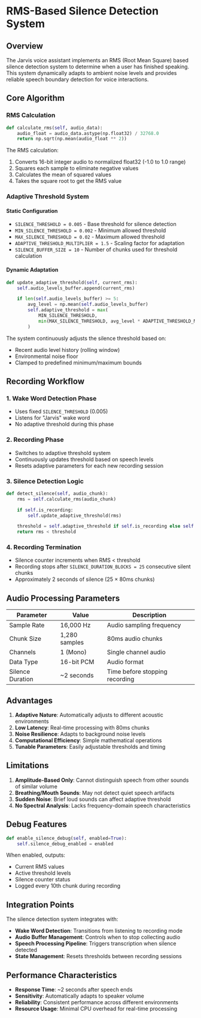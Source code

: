 # RMS-Based Silence Detection System

## Overview

The Jarvis voice assistant implements an RMS (Root Mean Square) based silence detection system to determine when a user has finished speaking. This system dynamically adapts to ambient noise levels and provides reliable speech boundary detection for voice interactions.

## Core Algorithm

### RMS Calculation
```python
def calculate_rms(self, audio_data):
    audio_float = audio_data.astype(np.float32) / 32768.0
    return np.sqrt(np.mean(audio_float ** 2))
```

The RMS calculation:
1. Converts 16-bit integer audio to normalized float32 (-1.0 to 1.0 range)
2. Squares each sample to eliminate negative values
3. Calculates the mean of squared values
4. Takes the square root to get the RMS value

### Adaptive Threshold System

#### Static Configuration
- `SILENCE_THRESHOLD = 0.005` - Base threshold for silence detection
- `MIN_SILENCE_THRESHOLD = 0.002` - Minimum allowed threshold
- `MAX_SILENCE_THRESHOLD = 0.02` - Maximum allowed threshold
- `ADAPTIVE_THRESHOLD_MULTIPLIER = 1.5` - Scaling factor for adaptation
- `SILENCE_BUFFER_SIZE = 10` - Number of chunks used for threshold calculation

#### Dynamic Adaptation
```python
def update_adaptive_threshold(self, current_rms):
    self.audio_levels_buffer.append(current_rms)

    if len(self.audio_levels_buffer) >= 5:
        avg_level = np.mean(self.audio_levels_buffer)
        self.adaptive_threshold = max(
            MIN_SILENCE_THRESHOLD,
            min(MAX_SILENCE_THRESHOLD, avg_level * ADAPTIVE_THRESHOLD_MULTIPLIER)
        )
```

The system continuously adjusts the silence threshold based on:
- Recent audio level history (rolling window)
- Environmental noise floor
- Clamped to predefined minimum/maximum bounds

## Recording Workflow

### 1. Wake Word Detection Phase
- Uses fixed `SILENCE_THRESHOLD` (0.005)
- Listens for "Jarvis" wake word
- No adaptive threshold during this phase

### 2. Recording Phase
- Switches to adaptive threshold system
- Continuously updates threshold based on speech levels
- Resets adaptive parameters for each new recording session

### 3. Silence Detection Logic
```python
def detect_silence(self, audio_chunk):
    rms = self.calculate_rms(audio_chunk)

    if self.is_recording:
        self.update_adaptive_threshold(rms)

    threshold = self.adaptive_threshold if self.is_recording else self.silence_threshold
    return rms < threshold
```

### 4. Recording Termination
- Silence counter increments when RMS < threshold
- Recording stops after `SILENCE_DURATION_BLOCKS = 25` consecutive silent chunks
- Approximately 2 seconds of silence (25 × 80ms chunks)

## Audio Processing Parameters

| Parameter | Value | Description |
|-----------|-------|-------------|
| Sample Rate | 16,000 Hz | Audio sampling frequency |
| Chunk Size | 1,280 samples | 80ms audio chunks |
| Channels | 1 (Mono) | Single channel audio |
| Data Type | 16-bit PCM | Audio format |
| Silence Duration | ~2 seconds | Time before stopping recording |

## Advantages

1. **Adaptive Nature**: Automatically adjusts to different acoustic environments
2. **Low Latency**: Real-time processing with 80ms chunks
3. **Noise Resilience**: Adapts to background noise levels
4. **Computational Efficiency**: Simple mathematical operations
5. **Tunable Parameters**: Easily adjustable thresholds and timing

## Limitations

1. **Amplitude-Based Only**: Cannot distinguish speech from other sounds of similar volume
2. **Breathing/Mouth Sounds**: May not detect quiet speech artifacts
3. **Sudden Noise**: Brief loud sounds can affect adaptive threshold
4. **No Spectral Analysis**: Lacks frequency-domain speech characteristics

## Debug Features

```python
def enable_silence_debug(self, enabled=True):
    self.silence_debug_enabled = enabled
```

When enabled, outputs:
- Current RMS values
- Active threshold levels
- Silence counter status
- Logged every 10th chunk during recording

## Integration Points

The silence detection system integrates with:
- **Wake Word Detection**: Transitions from listening to recording mode
- **Audio Buffer Management**: Controls when to stop collecting audio
- **Speech Processing Pipeline**: Triggers transcription when silence detected
- **State Management**: Resets thresholds between recording sessions

## Performance Characteristics

- **Response Time**: ~2 seconds after speech ends
- **Sensitivity**: Automatically adapts to speaker volume
- **Reliability**: Consistent performance across different environments
- **Resource Usage**: Minimal CPU overhead for real-time processing
